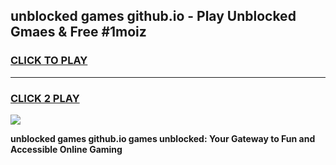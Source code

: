 
## unblocked games github.io - Play Unblocked Gmaes & Free #1moiz
<h3>
<a href="https://premium.freeplayer.one?title=unblocked_games_github.io&ref=01M">CLICK TO PLAY</a></h3>
<hr>

<h3>
<a href="https://premium.freeplayer.one?title=unblocked_games_github.io&ref=01M">CLICK 2 PLAY</a>
  
</h3>

<a href="https://premium.freeplayer.one?title=unblocked_games_github.io&ref=01M"><img src="https://clearcache.store/games.png"></a>


**unblocked games github.io games unblocked: Your Gateway to Fun and Accessible Online Gaming**
